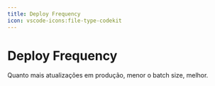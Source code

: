 ```yaml
---
title: Deploy Frequency
icon: vscode-icons:file-type-codekit
---
```


# Deploy Frequency

Quanto mais atualizações em produção, menor o batch size, melhor.
